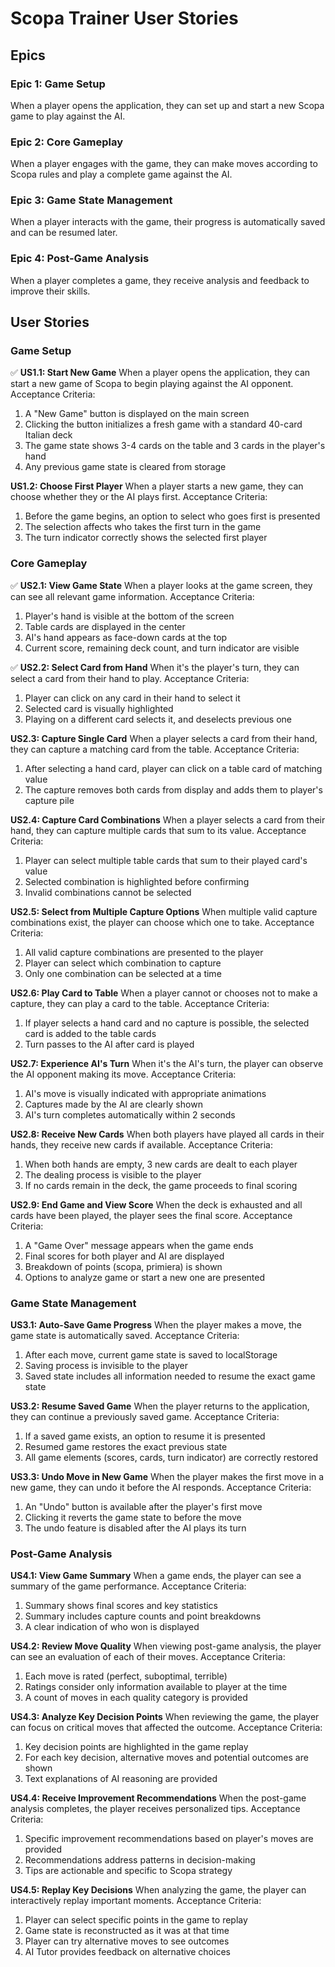 # Scopa Trainer User Stories

## Epics

### Epic 1: Game Setup
When a player opens the application, they can set up and start a new Scopa game to play against the AI.

### Epic 2: Core Gameplay
When a player engages with the game, they can make moves according to Scopa rules and play a complete game against the AI.

### Epic 3: Game State Management
When a player interacts with the game, their progress is automatically saved and can be resumed later.

### Epic 4: Post-Game Analysis
When a player completes a game, they receive analysis and feedback to improve their skills.

## User Stories

### Game Setup

✅ **US1.1: Start New Game**
When a player opens the application, they can start a new game of Scopa to begin playing against the AI opponent.
Acceptance Criteria:
1. A "New Game" button is displayed on the main screen
2. Clicking the button initializes a fresh game with a standard 40-card Italian deck
3. The game state shows 3-4 cards on the table and 3 cards in the player's hand
4. Any previous game state is cleared from storage

**US1.2: Choose First Player**
When a player starts a new game, they can choose whether they or the AI plays first.
Acceptance Criteria:
1. Before the game begins, an option to select who goes first is presented
2. The selection affects who takes the first turn in the game
3. The turn indicator correctly shows the selected first player

### Core Gameplay

✅ **US2.1: View Game State** 
When a player looks at the game screen, they can see all relevant game information.
Acceptance Criteria:
1. Player's hand is visible at the bottom of the screen
2. Table cards are displayed in the center
3. AI's hand appears as face-down cards at the top
4. Current score, remaining deck count, and turn indicator are visible

✅ **US2.2: Select Card from Hand**
When it's the player's turn, they can select a card from their hand to play.
Acceptance Criteria:
1. Player can click on any card in their hand to select it
2. Selected card is visually highlighted
3. Playing on a different card selects it, and deselects previous one

**US2.3: Capture Single Card**
When a player selects a card from their hand, they can capture a matching card from the table.
Acceptance Criteria:
1. After selecting a hand card, player can click on a table card of matching value
2. The capture removes both cards from display and adds them to player's capture pile

**US2.4: Capture Card Combinations**
When a player selects a card from their hand, they can capture multiple cards that sum to its value.
Acceptance Criteria:
1. Player can select multiple table cards that sum to their played card's value
2. Selected combination is highlighted before confirming
3. Invalid combinations cannot be selected

**US2.5: Select from Multiple Capture Options**
When multiple valid capture combinations exist, the player can choose which one to take.
Acceptance Criteria:
1. All valid capture combinations are presented to the player
2. Player can select which combination to capture
3. Only one combination can be selected at a time

**US2.6: Play Card to Table**
When a player cannot or chooses not to make a capture, they can play a card to the table.
Acceptance Criteria:
1. If player selects a hand card and no capture is possible, the selected card is added to the table cards
2. Turn passes to the AI after card is played

**US2.7: Experience AI's Turn**
When it's the AI's turn, the player can observe the AI opponent making its move.
Acceptance Criteria:
1. AI's move is visually indicated with appropriate animations
2. Captures made by the AI are clearly shown
3. AI's turn completes automatically within 2 seconds

**US2.8: Receive New Cards**
When both players have played all cards in their hands, they receive new cards if available.
Acceptance Criteria:
1. When both hands are empty, 3 new cards are dealt to each player
2. The dealing process is visible to the player
3. If no cards remain in the deck, the game proceeds to final scoring

**US2.9: End Game and View Score**
When the deck is exhausted and all cards have been played, the player sees the final score.
Acceptance Criteria:
1. A "Game Over" message appears when the game ends
2. Final scores for both player and AI are displayed
3. Breakdown of points (scopa, primiera) is shown
4. Options to analyze game or start a new one are presented

### Game State Management

**US3.1: Auto-Save Game Progress**
When the player makes a move, the game state is automatically saved.
Acceptance Criteria:
1. After each move, current game state is saved to localStorage
2. Saving process is invisible to the player
3. Saved state includes all information needed to resume the exact game state

**US3.2: Resume Saved Game**
When the player returns to the application, they can continue a previously saved game.
Acceptance Criteria:
1. If a saved game exists, an option to resume it is presented
2. Resumed game restores the exact previous state
3. All game elements (scores, cards, turn indicator) are correctly restored

**US3.3: Undo Move in New Game**
When the player makes the first move in a new game, they can undo it before the AI responds.
Acceptance Criteria:
1. An "Undo" button is available after the player's first move
2. Clicking it reverts the game state to before the move
3. The undo feature is disabled after the AI plays its turn

### Post-Game Analysis

**US4.1: View Game Summary**
When a game ends, the player can see a summary of the game performance.
Acceptance Criteria:
1. Summary shows final scores and key statistics
2. Summary includes capture counts and point breakdowns
3. A clear indication of who won is displayed

**US4.2: Review Move Quality**
When viewing post-game analysis, the player can see an evaluation of each of their moves.
Acceptance Criteria:
1. Each move is rated (perfect, suboptimal, terrible)
2. Ratings consider only information available to player at the time
3. A count of moves in each quality category is provided

**US4.3: Analyze Key Decision Points**
When reviewing the game, the player can focus on critical moves that affected the outcome.
Acceptance Criteria:
1. Key decision points are highlighted in the game replay
2. For each key decision, alternative moves and potential outcomes are shown
3. Text explanations of AI reasoning are provided

**US4.4: Receive Improvement Recommendations**
When the post-game analysis completes, the player receives personalized tips.
Acceptance Criteria:
1. Specific improvement recommendations based on player's moves are provided
2. Recommendations address patterns in decision-making
3. Tips are actionable and specific to Scopa strategy

**US4.5: Replay Key Decisions**
When analyzing the game, the player can interactively replay important moments.
Acceptance Criteria:
1. Player can select specific points in the game to replay
2. Game state is reconstructed as it was at that time
3. Player can try alternative moves to see outcomes
4. AI Tutor provides feedback on alternative choices